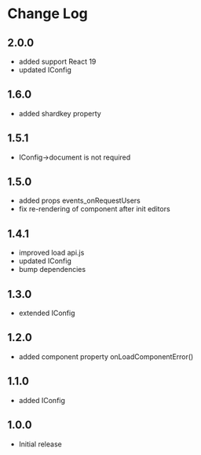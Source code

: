 # Change Log

## 2.0.0
- added support React 19
- updated IConfig

## 1.6.0
- added shardkey property

## 1.5.1
- IConfig->document is not required

## 1.5.0
- added props events_onRequestUsers
- fix re-rendering of component after init editors

## 1.4.1
- improved load api.js
- updated IConfig
- bump dependencies

## 1.3.0
- extended IConfig

## 1.2.0
- added component property onLoadComponentError()

## 1.1.0
- added IConfig

## 1.0.0
- Initial release
